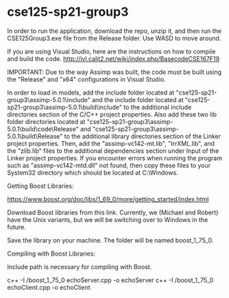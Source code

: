 # cse125-sp21-group3

In order to run the application, download the repo, unzip it, and then run the CSE125Group3.exe file from the Release folder. Use WASD to move around.

If you are using Visual Studio, here are the instructions on how to compile and build the code. 
http://ivl.calit2.net/wiki/index.php/BasecodeCSE167F19

IMPORTANT: Due to the way Assimp was built, the code must be built using the "Release" and "x64" configurations in Visual Studio. 

In order to load in models, add the include folder located at "cse125-sp21-group3\assimp-5.0.1\include" and the include folder located at "cse125-sp21-group3\assimp-5.0.1\build\include" to the additional include directories section of the C/C++ project properties. Also add these two lib folder directories located at "cse125-sp21-group3\assimp-5.0.1\build\code\Release" and "cse125-sp21-group3\assimp-5.0.1\build\Release" to the additional library directories section of the Linker project properties. Then, add the "assimp-vc142-mt.lib", "IrrXML.lib", and the "zlib.lib" files to the additional dependencies section under Input of the Linker project properties. If you encounter errors when running the program such as "assimp-vc142-mtd.dll" not found, then copy these files to your System32 directory which should be located at C:\Windows\.

Getting Boost Libraries:

https://www.boost.org/doc/libs/1_69_0/more/getting_started/index.html

Download Boost libraries from this link.  Currently, we (Michael and Robert) have
the Unix variants, but we will be switching over to Windows in the future.

Save the library on your machine.  The folder will be named boost_1_75_0.


Compiling with Boost Libraries:

Include path is necessary for compiling with Boost.

c++ -I <path>/boost_1_75_0 echoServer.cpp -o echoServer
c++ -I <path>/boost_1_75_0 echoClient.cpp -o echoClient
